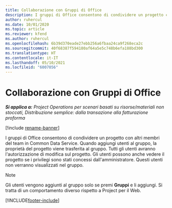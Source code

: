 ```yaml
---
title: Collaborazione con Gruppi di Office
description: I gruppi di Office consentono di condividere un progetto con altri membri del team all'interno di Common Data Service.
author: ruhercul
ms.date: 10/01/2020
ms.topic: article
ms.reviewer: kfend
ms.author: ruhercul
ms.openlocfilehash: 6b39d370eade27ebb256a6fbaa24ca9f268eca2c
ms.sourcegitcommit: 40f68387f594180af64a5e5c748b6efa188bd300
ms.translationtype: HT
ms.contentlocale: it-IT
ms.lasthandoff: 05/10/2021
ms.locfileid: "6007056"
---
```

# <a name="collaboration-with-office-groups"></a>Collaborazione con Gruppi di Office

_**Si applica a:** Project Operations per scenari basati su risorse/materiali non stoccati, Distribuzione semplice: dalla transazione alla fatturazione proforma_

[!include [rename-banner](~/includes/cc-data-platform-banner.md)]

I gruppi di Office consentono di condividere un progetto con altri membri del team in Common Data Service. Quando aggiungi utenti al gruppo, la proprietà del progetto viene trasferita al gruppo. Tutti gli utenti avranno l'autorizzazione di modifica sul progetto. Gli utenti possono anche vedere il progetto se i privilegi sono stati concessi dall'amministratore. Questi utenti non verranno visualizzati nel gruppo.

> [!NOTE] 
> Gli utenti vengono aggiunti al gruppo solo se premi **Gruppi** e li aggiungi. Si tratta di un comportamento diverso rispetto a Project per il Web. 



[!INCLUDE[footer-include](../includes/footer-banner.md)]